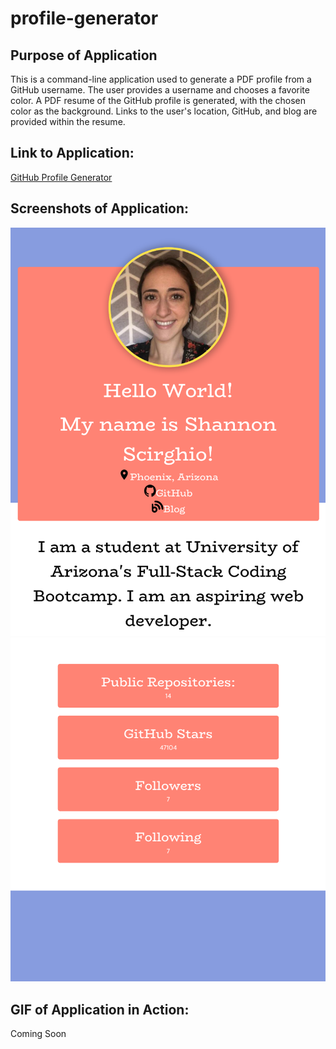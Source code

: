 # profile-generator

## Purpose of Application
This is a command-line application used to generate a PDF profile from a GitHub username. The user provides a username and chooses a favorite color. A PDF resume of the GitHub profile is generated, with the chosen color as the background. Links to the user's location, GitHub, and blog are provided within the resume.

## Link to Application:
[GitHub Profile Generator](https://shanscirg.github.io/profile-generator/)

## Screenshots of Application:
![Screenshot1](/Assets/Images/profgen1.png)
![Screenshot2](/Assets/Images/profgen2.png)

## GIF of Application in Action:
Coming Soon


